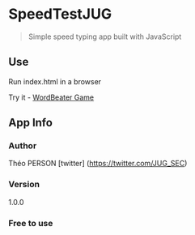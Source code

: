 # SpeedTestJUG

> Simple speed typing app built with JavaScript

## Use

Run index.html in a browser

Try it - [WordBeater Game](https://bradtraversy.github.io/wordbeater)

## App Info

### Author

Théo PERSON
[twitter] (https://twitter.com/JUG_SEC)

### Version

1.0.0

### Free to use